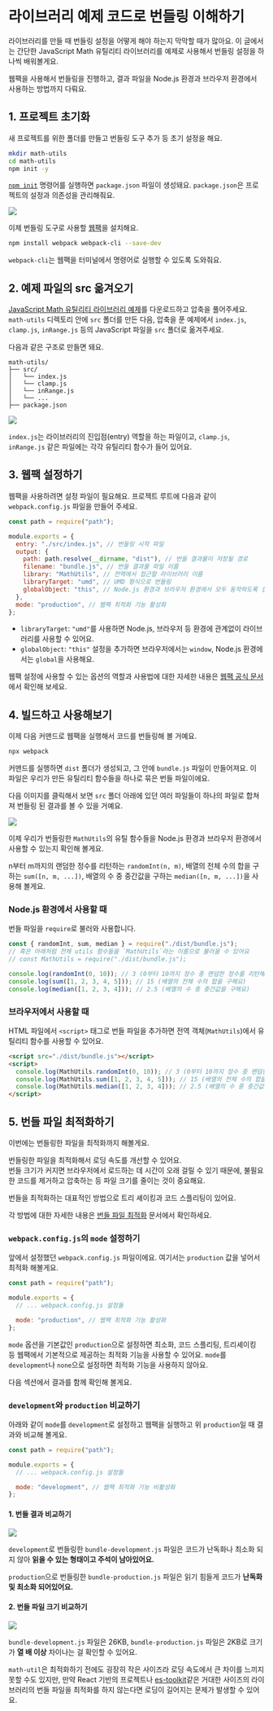 # 라이브러리 예제 코드로 번들링 이해하기

라이브러리를 만들 때 번들링 설정을 어떻게 해야 하는지 막막할 때가 많아요. 이 글에서는 간단한 JavaScript Math 유틸리티 라이브러리를 예제로 사용해서 번들링 설정을 하나씩 배워볼게요.

웹팩을 사용해서 번들링을 진행하고, 결과 파일을 Node.js 환경과 브라우저 환경에서 사용하는 방법까지 다뤄요.

## 1. 프로젝트 초기화

새 프로젝트를 위한 폴더를 만들고 번들링 도구 추가 등 초기 설정을 해요.

```bash
mkdir math-utils
cd math-utils
npm init -y
```

[`npm init`](https://docs.npmjs.com/cli/v8/commands/npm-init) 명령어를 실행하면 `package.json` 파일이 생성돼요. `package.json`은 프로젝트의 설정과 의존성을 관리해줘요.

![](./images/project-reset.png)

이제 번들링 도구로 사용할 [웹팩](/reference/overview)을 설치해요.

```bash
npm install webpack webpack-cli --save-dev
```

`webpack-cli`는 웹팩을 터미널에서 명령어로 실행할 수 있도록 도와줘요.

## 2. 예제 파일의 src 옮겨오기

[JavaScript Math 유틸리티 라이브러리 예제](https://github.com/toss/frontend-fundamentals/blob/main/public/files/bundling-example.zip)를 다운로드하고 압축을 풀어주세요.  
`math-utils` 디렉토리 안에 `src` 폴더를 만든 다음, 압축을 푼 예제에서 `index.js`, `clamp.js`, `inRange.js` 등의 JavaScript 파일을 `src` 폴더로 옮겨주세요.

다음과 같은 구조로 만들면 돼요.

```plaintext
math-utils/
├── src/
│   └── index.js
│   └── clamp.js
│   └── inRange.js
│   └── ...
├── package.json
```

![](./images/code-insert.png)

`index.js`는 라이브러리의 진입점(entry) 역할을 하는 파일이고, `clamp.js`, `inRange.js` 같은 파일에는 각각 유틸리티 함수가 들어 있어요.

## 3. 웹팩 설정하기

웹팩을 사용하려면 설정 파일이 필요해요. 프로젝트 루트에 다음과 같이 `webpack.config.js` 파일을 만들어 주세요.

```javascript
const path = require("path");

module.exports = {
  entry: "./src/index.js", // 번들링 시작 파일
  output: {
    path: path.resolve(__dirname, "dist"), // 번들 결과물이 저장될 경로
    filename: "bundle.js", // 번들 결과물 파일 이름
    library: "MathUtils", // 전역에서 접근할 라이브러리 이름
    libraryTarget: "umd", // UMD 형식으로 번들링
    globalObject: "this", // Node.js 환경과 브라우저 환경에서 모두 동작하도록 설정
  },
  mode: "production", // 웹팩 최적화 기능 활성화
};
```

- `libraryTarget`: `"umd"`를 사용하면 Node.js, 브라우저 등 환경에 관계없이 라이브러리를 사용할 수 있어요.
- `globalObject`: `"this"` 설정을 추가하면 브라우저에서는 `window`, Node.js 환경에서는 `global`을 사용해요.

웹팩 설정에 사용할 수 있는 옵션의 역할과 사용법에 대한 자세한 내용은 [웹팩 공식 문서](https://webpack.kr/configuration/)에서 확인해 보세요.

## 4. 빌드하고 사용해보기

이제 다음 커맨드로 웹팩을 실행해서 코드를 번들링해 볼 거예요.

```bash
npx webpack
```

커맨드를 실행하면 `dist` 폴더가 생성되고, 그 안에 `bundle.js` 파일이 만들어져요. 이 파일은 우리가 만든 유틸리티 함수들을 하나로 묶은 번들 파일이에요.

다음 이미지를 클릭해서 보면 `src` 폴더 아래에 있던 여러 파일들이 하나의 파일로 합쳐져 번들링 된 결과를 볼 수 있을 거예요.

![](./images/build-result.png)

이제 우리가 번들링한 `MathUtils`의 유틸 함수들을 Node.js 환경과 브라우저 환경에서 사용할 수 있는지 확인해 볼게요.

n부터 m까지의 랜덤한 정수를 리턴하는 `randomInt(n, m)`, 배열의 전체 수의 합을 구하는 `sum([n, m, ...])`, 배열의 수 중 중간값을 구하는 `median([n, m, ...])`을 사용해 볼게요.

### Node.js 환경에서 사용할 때

번들 파일을 `require`로 불러와 사용합니다.

```javascript
const { randomInt, sum, median } = require("./dist/bundle.js");
// 혹은 아래처럼 전체 utils 함수들을 `MathUtils`라는 이름으로 불러올 수 있어요
// const MathUtils = require("./dist/bundle.js");

console.log(randomInt(0, 10)); // 3 (0부터 10까지 정수 중 랜덤한 정수를 리턴해요)
console.log(sum([1, 2, 3, 4, 5])); // 15 (배열의 전체 수의 합을 구해요)
console.log(median([1, 2, 3, 4])); // 2.5 (배열의 수 중 중간값을 구해요)
```

### 브라우저에서 사용할 때

HTML 파일에서 `<script>` 태그로 번들 파일을 추가하면 전역 객체(`MathUtils`)에서 유틸리티 함수를 사용할 수 있어요.

```html
<script src="./dist/bundle.js"></script>
<script>
  console.log(MathUtils.randomInt(0, 10)); // 3 (0부터 10까지 정수 중 랜덤한 정수를 리턴해요)
  console.log(MathUtils.sum([1, 2, 3, 4, 5])); // 15 (배열의 전체 수의 합을 구해요)
  console.log(MathUtils.median([1, 2, 3, 4])); // 2.5 (배열의 수 중 중간값을 구해요)
</script>
```

## 5. 번들 파일 최적화하기

이번에는 번들링한 파일을 최적화까지 해볼게요.

번들링한 파일을 최적화해서 로딩 속도를 개선할 수 있어요.  
번들 크기가 커지면 브라우저에서 로드하는 데 시간이 오래 걸릴 수 있기 때문에, 불필요한 코드를 제거하고 압축하는 등 파일 크기를 줄이는 것이 중요해요.

번들을 최적화하는 대표적인 방법으로 트리 셰이킹과 코드 스플리팅이 있어요.

각 방법에 대한 자세한 내용은 [번들 파일 최적화](./reference/optimization/overview) 문서에서 확인하세요.

### `webpack.config.js`의 `mode` 설정하기

앞에서 설정했던 `webpack.config.js` 파일이에요. 여기서는 `production` 값을 넣어서 최적화 해볼게요.

```javascript
const path = require("path");

module.exports = {
  // ... webpack.config.js 설정들

  mode: "production", // 웹팩 최적화 기능 활성화
};
```

`mode` 옵션을 기본값인 `production`으로 설정하면 최소화, 코드 스플리팅, 트리셰이킹 등 웹팩에서 기본적으로 제공하는 최적화 기능을 사용할 수 있어요. `mode`를 `development`나 `none`으로 설정하면 최적화 기능을 사용하지 않아요.

다음 섹션에서 결과를 함께 확인해 볼게요.

### `development`와 `production` 비교하기

아래와 같이 `mode`를 `development`로 설정하고 웹팩을 실행하고 위 `production`일 때 결과와 비교해 볼게요.

```javascript
const path = require("path");

module.exports = {
  // ... webpack.config.js 설정들

  mode: "development", // 웹팩 최적화 기능 비활성화
};
```

#### 1. 번들 결과 비교하기

![](./images/mode-compare1.png)

`development`로 번들링한 `bundle-development.js` 파일은 코드가 난독화나 최소화 되지 않아 **읽을 수 있는 형태이고 주석이 남아있어요.**

`production`으로 번들링한 `bundle-production.js` 파일은 읽기 힘들게 코드가 **난독화 및 최소화 되어있어요.**

#### 2. 번들 파일 크기 비교하기

![](./images/mode-compare2.png)

`bundle-development.js` 파일은 26KB, `bundle-production.js` 파일은 2KB로 크기가 **열 배 이상** 차이나는 걸 확인할 수 있어요.

`math-util`은 최적화하기 전에도 굉장히 작은 사이즈라 로딩 속도에서 큰 차이를 느끼지 못할 수도 있지만, 만약 React 기반의 프로젝트나 [es-toolkit](https://github.com/toss/es-toolkit)같은 거대한 사이즈의 라이브러리의 번들 파일을 최적화를 하지 않는다면 로딩이 길어지는 문제가 발생할 수 있어요.
